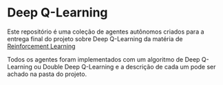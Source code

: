 # Deep Q-Learning

Este repositório é uma coleção de agentes autônomos criados para a entrega final do projeto sobre Deep Q-Learning da matéria de [Reinforcement Learning](http://fbarth.net.br/agents/enunciados/projeto_deep_q_learning.html)

Todos os agentes foram implementados com um algoritmo de Deep Q-Learning ou Double Deep Q-Learning e a descrição de cada um pode ser achado na pasta do projeto.
